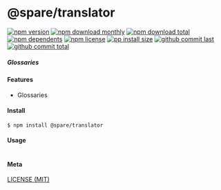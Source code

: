 # @spare/translator

[![npm version][badge-npm-version]][url-npm]
[![npm download monthly][badge-npm-download-monthly]][url-npm]
[![npm download total][badge-npm-download-total]][url-npm]
[![npm dependents][badge-npm-dependents]][url-github]
[![npm license][badge-npm-license]][url-npm]
[![pp install size][badge-pp-install-size]][url-pp]
[![github commit last][badge-github-last-commit]][url-github]
[![github commit total][badge-github-commit-count]][url-github]

[//]: <> (Shields)
[badge-npm-version]: https://flat.badgen.net/npm/v/@spare/translator
[badge-npm-download-monthly]: https://flat.badgen.net/npm/dm/@spare/translator
[badge-npm-download-total]:https://flat.badgen.net/npm/dt/@spare/translator
[badge-npm-dependents]: https://flat.badgen.net/npm/dependents/@spare/translator
[badge-npm-license]: https://flat.badgen.net/npm/license/@spare/translator
[badge-pp-install-size]: https://flat.badgen.net/packagephobia/install/@spare/translator
[badge-github-last-commit]: https://flat.badgen.net/github/last-commit/hoyeungw/spare
[badge-github-commit-count]: https://flat.badgen.net/github/commits/hoyeungw/spare

[//]: <> (Link)
[url-npm]: https://npmjs.org/package/@spare/translator
[url-pp]: https://packagephobia.now.sh/result?p=@spare/translator
[url-github]: https://github.com/gadge/spare

##### Glossaries

#### Features
- Glossaries

#### Install
```console
$ npm install @spare/translator
```

#### Usage
```js
```

#### Meta
[LICENSE (MIT)](LICENSE)
